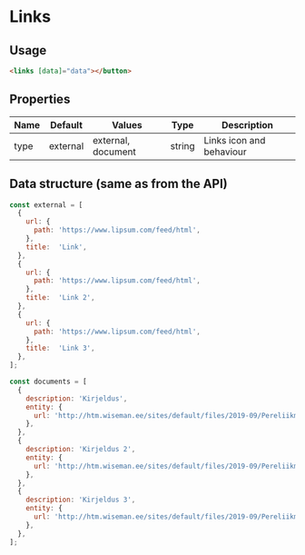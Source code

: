 # Links

## Usage

```html
<links [data]="data"></button>
```

## Properties

| Name | Default  | Values             | Type   | Description              |
|------|----------|--------------------|--------|--------------------------|
| type | external | external, document | string | Links icon and behaviour |

## Data structure (same as from the API)
```javascript
const external = [
  {
    url: {
      path:	'https://www.lipsum.com/feed/html',
    },
    title:	'Link',
  },
  {
    url: {
      path:	'https://www.lipsum.com/feed/html',
    },
    title:	'Link 2',
  },
  {
    url: {
      path:	'https://www.lipsum.com/feed/html',
    },
    title:	'Link 3',
  },
];

const documents = [
  {
    description: 'Kirjeldus',
    entity: {
      url: 'http://htm.wiseman.ee/sites/default/files/2019-09/Pereliikme%20D%C3%B6k%C3%BCment.pdf',
    },
  },
  {
    description: 'Kirjeldus 2',
    entity: {
      url: 'http://htm.wiseman.ee/sites/default/files/2019-09/Pereliikme%20D%C3%B6k%C3%BCment.pdf',
    },
  },
  {
    description: 'Kirjeldus 3',
    entity: {
      url: 'http://htm.wiseman.ee/sites/default/files/2019-09/Pereliikme%20D%C3%B6k%C3%BCment.pdf',
    },
  },
];
```



